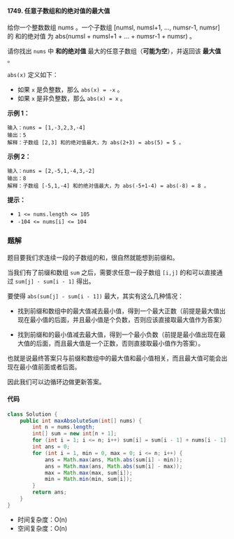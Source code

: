 #### 1749. 任意子数组和的绝对值的最大值

给你一个整数数组 nums 。一个子数组 [numsl, numsl+1, ..., numsr-1, numsr] 的 和的绝对值 为 abs(numsl + numsl+1 + ... + numsr-1 + numsr) 。

请你找出 `nums` 中 **和的绝对值** 最大的任意子数组（**可能为空**），并返回该 **最大值** 。

`abs(x)` 定义如下：

- 如果 `x` 是负整数，那么 `abs(x) = -x` 。
- 如果 `x` 是非负整数，那么 `abs(x) = x` 。

**示例 1：**

```shell
输入：nums = [1,-3,2,3,-4]
输出：5
解释：子数组 [2,3] 和的绝对值最大，为 abs(2+3) = abs(5) = 5 。
```

**示例 2：**

```shell
输入：nums = [2,-5,1,-4,3,-2]
输出：8
解释：子数组 [-5,1,-4] 和的绝对值最大，为 abs(-5+1-4) = abs(-8) = 8 。
```

**提示：**

- `1 <= nums.length <= 105`
- `-104 <= nums[i] <= 104`

### 题解

题目要我们求连续一段的子数组的和，很自然就能想到前缀和。

当我们有了前缀和数组 `sum` 之后，需要求任意一段子数组 `[i,j]` 的和可以直接通过 `sum[j] - sum[i - 1]` 得出。

要使得 `abs(sum[j] - sum[i - 1])` 最大，其实有这么几种情况：

- 找到前缀和数组中的最大值减去最小值，得到一个最大正数（前提是最大值出现在最小值的后面，并且最小值是个负数，否则应该直接取最大值作为答案）

- 找到前缀和的最小值减去最大值，得到一个最小负数（前提是最小值出现在最大值的后面，而且最大值是一个正数，否则直接取最小值作为答案）。

也就是说最终答案只与前缀和数组中的最大值和最小值相关，而且最大值可能会出现在最小值前面或者后面。

因此我们可以边循环边做更新答案。

#### 代码

```java
class Solution {
    public int maxAbsoluteSum(int[] nums) {
        int n = nums.length;
        int[] sum = new int[n + 1];
        for (int i = 1; i <= n; i++) sum[i] = sum[i - 1] + nums[i - 1];
        int ans = 0;
        for (int i = 1, min = 0, max = 0; i <= n; i++) {
            ans = Math.max(ans, Math.abs(sum[i] - min));
            ans = Math.max(ans, Math.abs(sum[i] - max));
            max = Math.max(max, sum[i]);
            min = Math.min(min, sum[i]);
        }
        return ans;
    }
}
```

- 时间复杂度：O(n)
- 空间复杂度：O(n)

